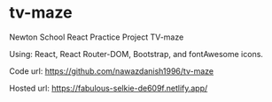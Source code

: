 # tv-maze
Newton School React Practice Project TV-maze

Using: React, React Router-DOM, Bootstrap, and fontAwesome icons.

Code url:
https://github.com/nawazdanish1996/tv-maze

Hosted url: https://fabulous-selkie-de609f.netlify.app/
